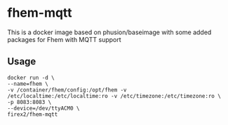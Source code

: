 # fhem-mqtt
This is a docker image based on phusion/baseimage with some added packages for Fhem with MQTT support

## Usage

```
docker run -d \
--name=fhem \
-v /container/fhem/config:/opt/fhem -v /etc/localtime:/etc/localtime:ro -v /etc/timezone:/etc/timezone:ro \
-p 8083:8083 \
--device=/dev/ttyACM0 \
firex2/fhem-mqtt
```